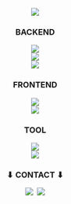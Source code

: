 <p align="center">
  <a href="https://hits.seeyoufarm.com"><img src="https://hits.seeyoufarm.com/api/count/incr/badge.svg?url=https%3A%2F%2Fgithub.com%2Ffakerdeft&count_bg=%23ED6DA3&title_bg=%2386757E&icon=github.svg&icon_color=%23E1DEDE&title=Hits&edge_flat=false"/></a>
</p>

<h3 align="center"> BACKEND </h3>
<p align="center">
  <img src="https://skillicons.dev/icons?i=java,py,cpp,c"/>
  <br>
  <img src="https://skillicons.dev/icons?i=spring,mysql,redis,nodejs,express,aws,githubactions,docker,nginx"/>
  <br>
  <img src="https://skillicons.dev/icons?i=windows,linux,ubuntu"/>
</p>

<h3 align="center"> FRONTEND </h3>
<p align="center">
  <img src="https://skillicons.dev/icons?i=js,html,css"/>
  <br>
  <img src="https://skillicons.dev/icons?i=jquery,react,nextjs"/>
</p>

<h3 align="center"> TOOL </h3>
<p align="center">
  <img src="https://skillicons.dev/icons?i=idea,eclipse,vscode,visualstudio"/>
  <br>
  <img src="https://skillicons.dev/icons?i=postman,github,figma,notion,discord"/>
</p>


<h3 align="center">⬇ CONTACT ⬇</h3>
<p align="center">
  <a href="mailto:whaksen123@gmail.com"><img src="https://skillicons.dev/icons?i=gmail"/></a>&nbsp
  <a href="https://www.linkedin.com/in/fakerdeft"><img src="https://skillicons.dev/icons?i=linkedin"/></a>
</p>
